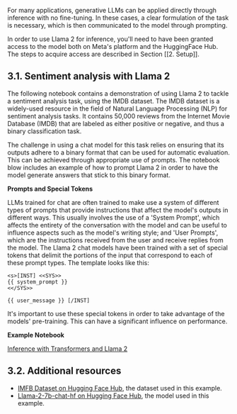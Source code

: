 For many applications, generative LLMs can be applied directly through inference with no fine-tuning. In these cases, a clear formulation of the task is necessary, which is then communicated to the model through prompting. 

In order to use Llama 2 for inference, you'll need to have been granted access to the model both on Meta's platform and the HuggingFace Hub. The steps to acquire access are described in Section [[2. Setup]]. 
## 3.1. Sentiment analysis with Llama 2

The following notebook contains a demonstration of using Llama 2 to tackle a sentiment analysis task, using the IMDB dataset. The IMDB dataset is a widely-used resource in the field of Natural Language Processing (NLP) for sentiment analysis tasks. It contains 50,000 reviews from the Internet Movie Database (IMDB) that are labeled as either positive or negative, and thus a binary classification task.

The challenge in using a chat model for this task relies on ensuring that its outputs adhere to a binary format that can be used for automatic evaluation. This can be achieved through appropriate use of prompts. The notebook blow includes an example of how to prompt Llama 2 in order to have the model generate answers that stick to this binary format.

**Prompts and Special Tokens**

LLMs trained for chat are often trained to make use a system of different types of prompts that provide instructions that affect the model's outputs in different ways. This usually involves the use of a 'System Prompt', which affects the entirety of the conversation with the model and can be useful to influence aspects such as the model's writing style; and 'User Prompts', which are the instructions received from the user and receive replies from the model. The Llama 2 chat models have been trained with a set of special tokens that delimit the portions of the input that correspond to each of these prompt types. The template looks like this:

```
<s>[INST] <<SYS>>
{{ system_prompt }}
<</SYS>>

{{ user_message }} [/INST]
```

It's important to use these special tokens in order to take advantage of the models' pre-training. This can have a significant influence on performance. 

**Example Notebook**

[Inference with Transformers and Llama 2](https://colab.research.google.com/drive/17vcSeU8rgojhUyefzh_FiF5cmwDfvG50#scrollTo=yeCS6wNc6p5A)

## 3.2. Additional resources
- [IMFB Dataset on Hugging Face Hub](https://huggingface.co/datasets/imdb), the dataset used in this example.
- [Llama-2-7b-chat-hf on Hugging Face Hub](https://huggingface.co/meta-llama/Llama-2-7b-chat-hf), the model used in this example.

